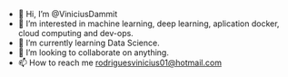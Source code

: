 - 👋 Hi, I’m @ViniciusDammit
- 👀 I’m interested in machine learning, deep learning, aplication docker, cloud computing and dev-ops.
- 🌱 I’m currently learning Data Science.
- 💞️ I’m looking to collaborate on anything.
- 📫 How to reach me rodriguesvinicius01@hotmail.com

<!---
ViniciusDammit/ViniciusDammit is a ✨ special ✨ repository because its `README.md` (this file) appears on your GitHub profile.
You can click the Preview link to take a look at your changes.
--->
